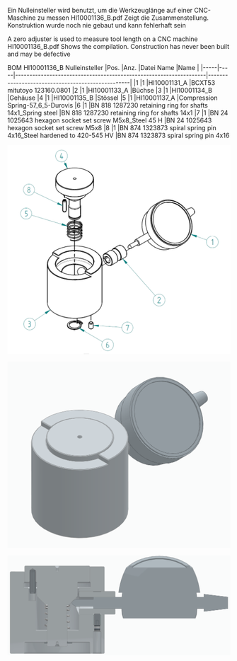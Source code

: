 Ein Nulleinsteller wird benutzt, um die Werkzeuglänge auf einer CNC-Maschine zu messen
HI10001136_B.pdf Zeigt die Zusammenstellung. Konstruktion wurde noch nie gebaut und kann fehlerhaft sein

A zero adjuster is used to measure tool length on a CNC machine
HI10001136_B.pdf Shows the compilation. Construction has never been built and may be defective


BOM HI10001136_B Nulleinsteller
|Pos.	|Anz.	|Datei Name	                                                        |Name                                              |
|-----|-----|-------------------------------------------------------------------|--------------------------------------------------|
|1	    |1	    |HI10001131_A	                                                      |BCXT53 mitutoyo 123160.0801
|2	    |1	    |HI10001133_A	                                                      |Büchse
|3	    |1	    |HI10001134_B	                                                      |Gehäuse
|4	    |1	    |HI10001135_B	                                                      |Stössel
|5	    |1	    |HI10001137_A	                                                      |Compression Spring-57_6_5-Durovis
|6	    |1	    |BN 818 1287230 retaining ring for shafts 14x1_Spring steel	        |BN 818 1287230 retaining ring for shafts 14x1
|7	    |1	    |BN 24 1025643 hexagon socket set screw M5x8_Steel 45 H	            |BN 24 1025643 hexagon socket set screw M5x8
|8	    |1	    |BN 874 1323873 spiral spring pin 4x16_Steel hardened to 420-545 HV	|BN 874 1323873 spiral spring pin 4x16

![alt text](https://github.com/hidbefra/Nulleinsteller/blob/main/BOM.PNG)

![alt text](https://github.com/hidbefra/Nulleinsteller/blob/main/Capture1.PNG)

![alt text](https://github.com/hidbefra/Nulleinsteller/blob/main/Capture2.PNG)

